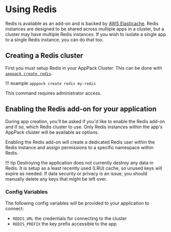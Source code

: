 # Using Redis

Redis is available as an add-on and is backed by [AWS Elasticache](https://aws.amazon.com/elasticache/). Redis instances are designed to be shared across multiple apps in a cluster, but a cluster may have multiple Redis instances. If you wish to isolate a single app to a single Redis instance, you can do that too.

## Creating a Redis cluster

First you must setup Redis in your AppPack Cluster. This can be done with [`apppack create redis`](/command-line-reference/apppack_create_redis/).

!!! example
    ```
    apppack create redis my-redis
    ```

<script id="asciicast-79qIkn14fXw0jCAPbKNHlBsrD" src="https://asciinema.org/a/79qIkn14fXw0jCAPbKNHlBsrD.js" data-rows="20" data-theme="monokai" async></script>

This command requires administrator access.

## Enabling the Redis add-on for your application

During app creation, you'll be asked if you'd like to enable the Redis add-on and if so, which Redis cluster to use. Only Redis instances within the app's AppPack cluster will be available as options.

Enabling the Redis add-on will create a dedicated Redis user within the Redis instance and assign permissions to a specific namespace within Redis.

!!! tip
    Destroying the application does not currently destroy any data in Redis. It is setup as a least recently used (LRU) cache, so unused keys will expire as needed. If data security or privacy is an issue, you should manually delete any keys that might be left over.

### Config Variables

The following config variables will be provided to your application to connect:

* `REDIS_URL` the credentials for connecting to the cluster
* `REDIS_PREFIX` the key prefix accessible to the app

